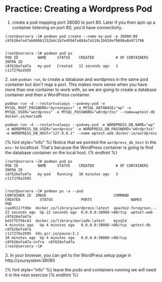 # Practice: Creating a Wordpress Pod

1. create a pod mapping port 38080 to port 80. Later if you then spin up a container listening on port 80, you'd have connectivity.

```
[root@servera ~]# podman pod create --name my-pod -p 38080:80
c8f626efa47ab606b1152b4c1b7e4956fa884a7a519c2b92def9698a8a9f1f96


[root@servera ~]# podman pod ps
POD ID         NAME     STATUS    CREATED          # OF CONTAINERS   INFRA ID
c8f626efa47a   my-pod   Created   11 seconds ago   1                 c11f276a3505

```

2\. use `podman run`, to create a database and wordpress in the same pod container but don't map a port. This makes more sense when you have more than one container to work with, so we are going to create a database container and then a WordPress container.

```
podman run -d --restart=always --pod=my-pod -e MYSQL_ROOT_PASSWORD="myrootpass" -e MYSQL_DATABASE="wp" -e MYSQL_USER="wordpress" -e MYSQL_PASSWORD="w0rdpr3ss" --name=wptest-db docker.io/mariadb
```

```
podman run -d --restart=always --pod=my-pod -e WORDPRESS_DB_NAME="wp" -e WORDPRESS_DB_USER="wordpress" -e WORDPRESS_DB_PASSWORD="w0rdpr3ss" -e WORDPRESS_DB_HOST="127.0.0.1" --name wptest-web docker.io/wordpress
```

{% hint style="info" %}
Notice that we pointed the `wordpress_db_host` in the `env:` to localhost. That's because the WordPress container is going to find the database container on the local host.
{% endhint %}



```
[root@servera ~]# podman pod ps
POD ID         NAME     STATUS    CREATED          # OF CONTAINERS   INFRA ID
c8f626efa47a   my-pod   Running   10 minutes ago   3                 c11f276a3505


[root@servera ~]# podman ps -a --pod
CONTAINER ID  IMAGE                               COMMAND               CREATED         STATUS             PORTS                  NAMES               POD
caa95117fd9e  docker.io/library/wordpress:latest  apache2-foregroun...  22 seconds ago  Up 22 seconds ago  0.0.0.0:38080->80/tcp  wptest-web          c8f626efa47a
be5f75f56c43  docker.io/library/mariadb:latest    mysqld                4 minutes ago   Up 4 minutes ago   0.0.0.0:38080->80/tcp  wptest-db           c8f626efa47a
c11f276a3505  k8s.gcr.io/pause:3.1                                      10 minutes ago  Up 4 minutes ago   0.0.0.0:38080->80/tcp  c8f626efa47a-infra  c8f626efa47a
[root@servera ~]# 

```

3\. In your browser, you can get to the WordPress setup page in http://yoursystem:38080

{% hint style="info" %}
leave the pods and containers running we will need it in the next exercise
{% endhint %}





